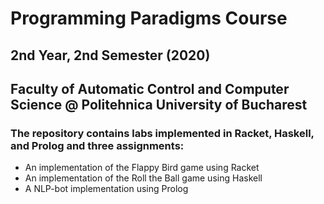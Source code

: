 # Programming Paradigms Course
## 2nd Year, 2nd Semester (2020)
## Faculty of Automatic Control and Computer Science @ Politehnica University of Bucharest
### The repository contains labs implemented in Racket, Haskell, and Prolog and three assignments:
* An implementation of the Flappy Bird game using Racket
* An implementation of the Roll the Ball game using Haskell
* A NLP-bot implementation using Prolog
